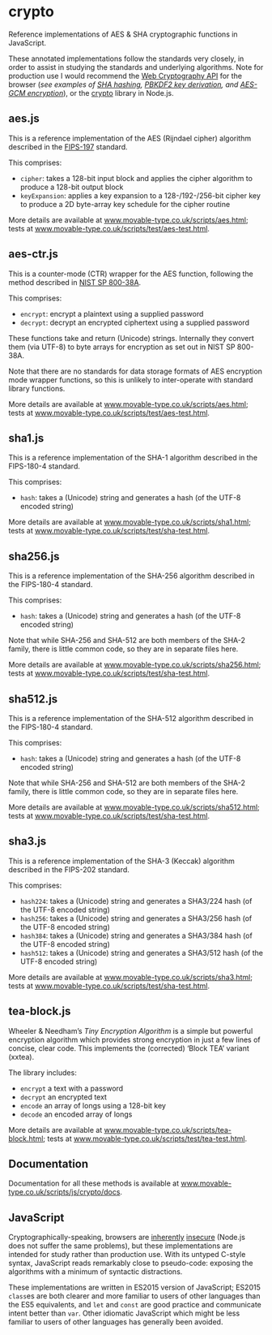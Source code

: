 crypto
======

Reference implementations of AES & SHA cryptographic functions in JavaScript.

These annotated implementations follow the standards very closely, in order to assist in studying
the standards and underlying algorithms. Note for production use I would recommend the
[Web Cryptography API](https://developer.mozilla.org/en-US/docs/Web/API/SubtleCrypto) for the browser
(*see examples of
[SHA hashing](https://gist.github.com/chrisveness/e5a07769d06ed02a2587df16742d3fdd),
[PBKDF2 key derivation](https://gist.github.com/chrisveness/770ee96945ec12ac84f134bf538d89fb), and
[AES-GCM encryption](https://gist.github.com/chrisveness/43bcda93af9f646d083fad678071b90a)*),
or the [crypto](https://nodejs.org/api/crypto.html) library in Node.js.

aes.js
------

This is a reference implementation of the AES (Rijndael cipher) algorithm described in the 
[FIPS-197](csrc.nist.gov/publications/fips/fips197/fips-197.pdf) standard.

This comprises:

- `cipher`: takes a 128-bit input block and applies the cipher algorithm to produce a 128-bit output block
- `keyExpansion`: applies a key expansion to a 128-/192-/256-bit cipher key to produce a 2D byte-array
  key schedule for the cipher routine

More details are available at www.movable-type.co.uk/scripts/aes.html; tests at 
www.movable-type.co.uk/scripts/test/aes-test.html.

aes-ctr.js
----------

This is a counter-mode (CTR) wrapper for the AES function, following the method described in [NIST
SP 800-38A](https://csrc.nist.gov/publications/detail/sp/800-38a/final).

This comprises:

- `encrypt`: encrypt a plaintext using a supplied password
- `decrypt`: decrypt an encrypted ciphertext using a supplied password

These functions take and return (Unicode) strings. Internally they convert them (via UTF-8) to byte 
arrays for encryption as set out in NIST SP 800-38A.

Note that there are no standards for data storage formats of AES encryption mode wrapper functions,
so this is unlikely to inter-operate with standard library functions.

More details are available at www.movable-type.co.uk/scripts/aes.html; tests at 
www.movable-type.co.uk/scripts/test/aes-test.html.

sha1.js
-------

This is a reference implementation of the SHA-1 algorithm described in the FIPS-180-4 standard.

This comprises:

- `hash`: takes a (Unicode) string and generates a hash (of the UTF-8 encoded string)

More details are available at www.movable-type.co.uk/scripts/sha1.html; tests at 
www.movable-type.co.uk/scripts/test/sha-test.html.

sha256.js
---------

This is a reference implementation of the SHA-256 algorithm described in the FIPS-180-4 standard.

This comprises:

- `hash`: takes a (Unicode) string and generates a hash (of the UTF-8 encoded string)

Note that while SHA-256 and SHA-512 are both members of the SHA-2 family, there is little common
code, so they are in separate files here.

More details are available at www.movable-type.co.uk/scripts/sha256.html; tests at 
www.movable-type.co.uk/scripts/test/sha-test.html.

sha512.js
---------

This is a reference implementation of the SHA-512 algorithm described in the FIPS-180-4 standard.

This comprises:

- `hash`: takes a (Unicode) string and generates a hash (of the UTF-8 encoded string)

Note that while SHA-256 and SHA-512 are both members of the SHA-2 family, there is little common
code, so they are in separate files here.

More details are available at www.movable-type.co.uk/scripts/sha512.html; tests at 
www.movable-type.co.uk/scripts/test/sha-test.html.

sha3.js
-------

This is a reference implementation of the SHA-3 (Keccak) algorithm described in the FIPS-202 standard.

This comprises:

- `hash224`: takes a (Unicode) string and generates a SHA3/224 hash (of the UTF-8 encoded string)
- `hash256`: takes a (Unicode) string and generates a SHA3/256 hash (of the UTF-8 encoded string)
- `hash384`: takes a (Unicode) string and generates a SHA3/384 hash (of the UTF-8 encoded string)
- `hash512`: takes a (Unicode) string and generates a SHA3/512 hash (of the UTF-8 encoded string)

More details are available at www.movable-type.co.uk/scripts/sha3.html; tests at
www.movable-type.co.uk/scripts/test/sha-test.html.


tea-block.js
------------

Wheeler & Needham’s *Tiny Encryption Algorithm* is a simple but powerful encryption algorithm which
provides strong encryption in just a few lines of concise, clear code. This implements the (corrected)
‘Block TEA’ variant (xxtea).

The library includes:

- `encrypt` a text with a password
- `decrypt` an encrypted text
- `encode` an array of longs using a 128-bit key
- `decode` an encoded array of longs

More details are available at www.movable-type.co.uk/scripts/tea-block.html; tests at 
www.movable-type.co.uk/scripts/test/tea-test.html.

Documentation
-------------

Documentation for all these methods is available at www.movable-type.co.uk/scripts/js/crypto/docs.

JavaScript
----------

Cryptographically-speaking, browsers are
[inherently](//www.nccgroup.trust/us/about-us/newsroom-and-events/blog/2011/august/javascript-cryptography-considered-harmful)
[insecure](//tonyarcieri.com/whats-wrong-with-webcrypto) (Node.js does not suffer the same problems),
but these implementations are intended for study rather than production use. With its untyped C-style
syntax, JavaScript reads remarkably close to pseudo-code: exposing the algorithms with a minimum of
syntactic distractions.

These implementations are written in ES2015 version of JavaScript; ES2015 `class`es are both clearer
and more familiar to users of other languages than the ES5 equivalents, and `let` and `const` are
good practice and communicate intent better than `var`. Other idiomatic JavaScript which might be
less familiar to users of other languages has generally been avoided.
